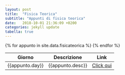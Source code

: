 ```yaml
---
layout: post
title:  "Fisica Teorica"
subtitle: "Appunti di fisica teorica"
date:   2018-10-01 21:36:09 +0200
categories: jekyll update
tabella: true
---
```


<table id="fisica_teorica" class="display">
    <thead>
        <tr>
            <th>Giorno</th>
            <th>Descrizione</th>
            <th>Link</th>
        </tr>
    </thead>
    <tbody>
            {% for appunto in site.data.fisicateorica %}
            <tr>
                <td><span>{{appunto.day}}</span></td> <!-- Data deve essere dentro a span sennò non funziona lo script di ordinamento -->
                <td>{{appunto.desc}}</td>
                <td><a href="{{appunto.link}}">Click qui</a></td>
            </tr>
            {% endfor %}
    </tbody>

</table>

<script type="text/javascript">
    $(document).ready( function () {
        jQuery.extend(jQuery.fn.dataTableExt.oSort, {
            "extract-date-pre": function(value) {
                var date = $(value, 'span')[0].innerHTML;
                date = date.split('/');
                return Date.parse(date[1] + '/' + date[0] + '/' + date[2])
            },
            "extract-date-asc": function(a, b) {
                return ((a < b) ? -1 : ((a > b) ? 1 : 0));
            },
            "extract-date-desc": function(a, b) {
                return ((a < b) ? 1 : ((a > b) ? -1 : 0));
            }
        });
        
        $('#fisica_teorica').DataTable(
            {
                "language": {
                    "url": "//cdn.datatables.net/plug-ins/1.10.19/i18n/Italian.json"
                },
                columnDefs: [{
                    type: 'extract-date',
                    targets: [0]
                }]
            }
        );
    } );
</script>